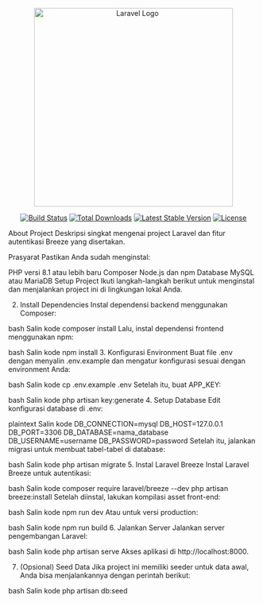 <p align="center"><a href="https://laravel.com" target="_blank"><img src="https://raw.githubusercontent.com/laravel/art/master/logo-lockup/5%20SVG/2%20CMYK/1%20Full%20Color/laravel-logolockup-cmyk-red.svg" width="400" alt="Laravel Logo"></a></p> <p align="center"> <a href="https://github.com/laravel/framework/actions"><img src="https://github.com/laravel/framework/workflows/tests/badge.svg" alt="Build Status"></a> <a href="https://packagist.org/packages/laravel/framework"><img src="https://img.shields.io/packagist/dt/laravel/framework" alt="Total Downloads"></a> <a href="https://packagist.org/packages/laravel/framework"><img src="https://img.shields.io/packagist/v/laravel/framework" alt="Latest Stable Version"></a> <a href="https://packagist.org/packages/laravel/framework"><img src="https://img.shields.io/packagist/l/laravel/framework" alt="License"></a> </p>
About Project
Deskripsi singkat mengenai project Laravel dan fitur autentikasi Breeze yang disertakan.

Prasyarat
Pastikan Anda sudah menginstal:

PHP versi 8.1 atau lebih baru
Composer
Node.js dan npm
Database MySQL atau MariaDB
Setup Project
Ikuti langkah-langkah berikut untuk menginstal dan menjalankan project ini di lingkungan lokal Anda.

2. Install Dependencies
Instal dependensi backend menggunakan Composer:

bash
Salin kode
composer install
Lalu, instal dependensi frontend menggunakan npm:

bash
Salin kode
npm install
3. Konfigurasi Environment
Buat file .env dengan menyalin .env.example dan mengatur konfigurasi sesuai dengan environment Anda:

bash
Salin kode
cp .env.example .env
Setelah itu, buat APP_KEY:

bash
Salin kode
php artisan key:generate
4. Setup Database
Edit konfigurasi database di .env:

plaintext
Salin kode
DB_CONNECTION=mysql
DB_HOST=127.0.0.1
DB_PORT=3306
DB_DATABASE=nama_database
DB_USERNAME=username
DB_PASSWORD=password
Setelah itu, jalankan migrasi untuk membuat tabel-tabel di database:

bash
Salin kode
php artisan migrate
5. Instal Laravel Breeze
Instal Laravel Breeze untuk autentikasi:

bash
Salin kode
composer require laravel/breeze --dev
php artisan breeze:install
Setelah diinstal, lakukan kompilasi asset front-end:

bash
Salin kode
npm run dev
Atau untuk versi production:

bash
Salin kode
npm run build
6. Jalankan Server
Jalankan server pengembangan Laravel:

bash
Salin kode
php artisan serve
Akses aplikasi di http://localhost:8000.

7. (Opsional) Seed Data
Jika project ini memiliki seeder untuk data awal, Anda bisa menjalankannya dengan perintah berikut:

bash
Salin kode
php artisan db:seed
